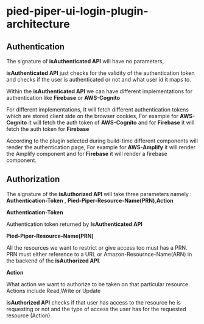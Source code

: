 # pied-piper-ui-login-plugin-architecture

## Authentication

The signature of **isAuthenticated API** will have no parameters,

**isAuthenticated API** just checks for the validity of the authentication token and checks if the user is authenticated or not and what user id it maps to.

Within the **isAuthenticated API** we can have different implementations for authentication like **Firebase** or **AWS-Cognito**

For different implementations, It will fetch different authentication tokens which are stored client side on the browser cookies, For example for **AWS-Cognito** it will fetch the auth token of **AWS-Cognito** and for **Firebase** it will fetch the auth token for **Firebase**

According to the plugin selected during build-time different components will render the authentication page, For example for **AWS-Amplify** it will render the Amplify component and for **Firebase** it will render a firebase component.

## Authorization

The signature of the **isAuthorized API** will take three parameters namely : **Authentication-Token** , **Pied-Piper-Resource-Name(PRN)**,**Action**

**Authentication-Token**

Authentication token returned by **IsAuthenticated API**

**Pied-Piper-Resource-Name(PRN)**

All the resources we want to restrict or give access too must has a PRN. PRN must either reference to a URL or Amazon-Resournce-Name(ARN) in the backend of the **isAuthorized API**.

**Action**

What action we want to authorize to be taken on that particular resource. Actions include Read,Write or Update

**isAuthorized API** checks if that user has access to the resource he is requesting or not and the type of access the user has for the requested resource (Action)
